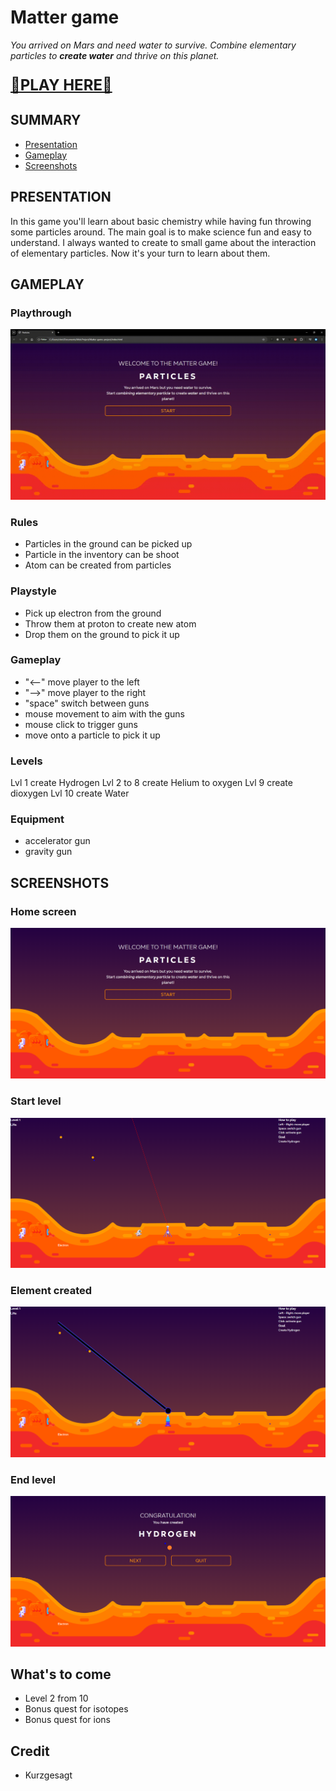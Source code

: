 # Matter game

_You arrived on Mars and need water to survive. Combine elementary particles to **create water** and thrive on this planet._

<p style="font-size: 1.5rem; font-weight:bold;"><a href="https://loictramis.github.io/matter-game-project/">🚀PLAY HERE🚀</a></p>

## SUMMARY

- [Presentation](#presentation)
- [Gameplay](#gameplay)
- [Screenshots](#scre)

## PRESENTATION

In this game you'll learn about basic chemistry while having fun throwing some particles around. The main goal is to make science fun and easy to understand.
I always wanted to create to small game about the interaction of elementary particles. Now it's your turn to learn about them.

## GAMEPLAY

### Playthrough

![Playthrough](/assets/images/playthrough.gif)

### Rules

- Particles in the ground can be picked up
- Particle in the inventory can be shoot
- Atom can be created from particles

### Playstyle

- Pick up electron from the ground
- Throw them at proton to create new atom
- Drop them on the ground to pick it up

### Gameplay

- "<--" move player to the left
- "-->" move player to the right
- "space" switch between guns
- mouse movement to aim with the guns
- mouse click to trigger guns
- move onto a particle to pick it up

### Levels

Lvl 1 create Hydrogen
Lvl 2 to 8 create Helium to oxygen
Lvl 9 create dioxygen
Lvl 10 create Water

### Equipment

- accelerator gun
- gravity gun

## SCREENSHOTS

### Home screen

![Home screen](/assets/images/mg_home.png)

### Start level

![Start screen](/assets/images/mg_lvl1_start.png)

### Element created

![Creation screen](/assets/images/mg_lvl1_shoot.png)

### End level

![End screen](/assets/images/mg_lvl1_end.png)

## What's to come

- Level 2 from 10
- Bonus quest for isotopes
- Bonus quest for ions

## Credit

- Kurzgesagt
